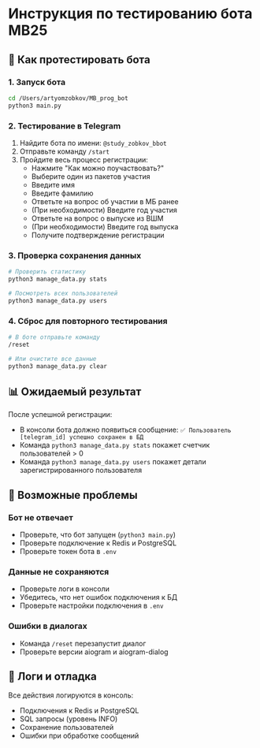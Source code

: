 # Инструкция по тестированию бота MB25

## 🤖 Как протестировать бота

### 1. Запуск бота
```bash
cd /Users/artyomzobkov/MB_prog_bot
python3 main.py
```

### 2. Тестирование в Telegram
1. Найдите бота по имени: `@study_zobkov_bbot`
2. Отправьте команду `/start`
3. Пройдите весь процесс регистрации:
   - Нажмите "Как можно поучаствовать?"
   - Выберите один из пакетов участия
   - Введите имя
   - Введите фамилию
   - Ответьте на вопрос об участии в МБ ранее
   - (При необходимости) Введите год участия
   - Ответьте на вопрос о выпуске из ВШМ
   - (При необходимости) Введите год выпуска
   - Получите подтверждение регистрации

### 3. Проверка сохранения данных
```bash
# Проверить статистику
python3 manage_data.py stats

# Посмотреть всех пользователей
python3 manage_data.py users
```

### 4. Сброс для повторного тестирования
```bash
# В боте отправьте команду
/reset

# Или очистите все данные
python3 manage_data.py clear
```

## 📊 Ожидаемый результат
После успешной регистрации:
- В консоли бота должно появиться сообщение: `✅ Пользователь [telegram_id] успешно сохранен в БД`
- Команда `python3 manage_data.py stats` покажет счетчик пользователей > 0
- Команда `python3 manage_data.py users` покажет детали зарегистрированного пользователя

## 🔧 Возможные проблемы

### Бот не отвечает
- Проверьте, что бот запущен (`python3 main.py`)
- Проверьте подключение к Redis и PostgreSQL
- Проверьте токен бота в `.env`

### Данные не сохраняются
- Проверьте логи в консоли
- Убедитесь, что нет ошибок подключения к БД
- Проверьте настройки подключения в `.env`

### Ошибки в диалогах
- Команда `/reset` перезапустит диалог
- Проверьте версии aiogram и aiogram-dialog

## 📝 Логи и отладка
Все действия логируются в консоль:
- Подключения к Redis и PostgreSQL  
- SQL запросы (уровень INFO)
- Сохранение пользователей
- Ошибки при обработке сообщений